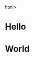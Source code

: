 
html>
    <head>
        <meta charset="utf-8">
    </head>
    <body>
      <h1>
        Hello
      </h1>
        <h1>
        World
      </h1>
    </body>
</html>

